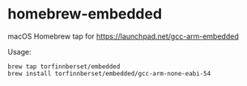 # homebrew-embedded

macOS Homebrew tap for https://launchpad.net/gcc-arm-embedded

Usage:

	brew tap torfinnberset/embedded
	brew install torfinnberset/embedded/gcc-arm-none-eabi-54

